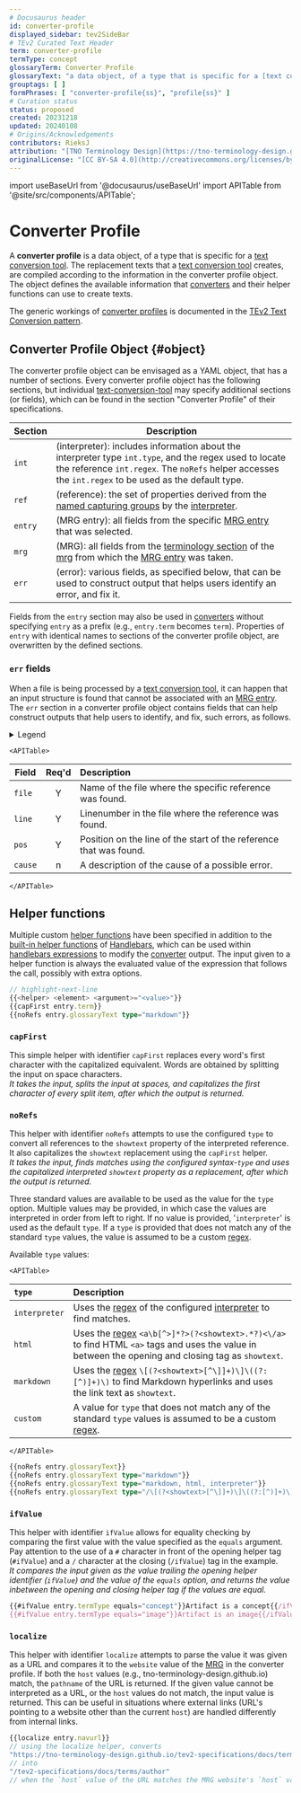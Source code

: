 ```yaml
---
# Docusaurus header
id: converter-profile
displayed_sidebar: tev2SideBar
# TEv2 Curated Text Header
term: converter-profile
termType: concept
glossaryTerm: Converter Profile
glossaryText: "a data object, of a type that is specific for a [text conversion tool](@), that [converters](@) use to create texts by which the [tool](text-conversion-tool@) will replace the text constructs that are located by its [interpreter](@)."
grouptags: [ ]
formPhrases: [ "converter-profile{ss}", "profile{ss}" ]
# Curation status
status: proposed
created: 20231218
updated: 20240108
# Origins/Acknowledgements
contributors: RieksJ
attribution: "[TNO Terminology Design](https://tno-terminology-design.github.io/tev2-specifications/docs)"
originalLicense: "[CC BY-SA 4.0](http://creativecommons.org/licenses/by-sa/4.0/?ref=chooser-v1)"
---
```


import useBaseUrl from '@docusaurus/useBaseUrl'
import APITable from '@site/src/components/APITable';

# Converter Profile

A **converter profile** is a data object, of a type that is specific for a [text conversion tool](@). The replacement texts that a [text conversion tool](@) creates, are compiled according to the information in the converter profile object. The object defines the available information that [converters](@) and their helper functions can use to create texts.

The generic workings of [converter profiles](@) is documented in the [TEv2 Text Conversion pattern](/docs/overview/tev2-text-conversion).

## Converter Profile Object {#object}

The converter profile object can be envisaged as a YAML object, that has a number of sections. Every converter profile object has the following sections, but individual [text-conversion-tool](@) may specify additional sections (or fields), which can be found in the section "Converter Profile" of their specifications.

| Section | Description |
| ------- | ----------- |
| `int`    | (interpreter): includes information about the interpreter type `int.type`, and the regex used to locate the reference `int.regex`. The `noRefs` helper accesses the `int.regex` to be used as the default type. |
| `ref`   | (reference): the set of properties derived from the [named capturing groups](@) by the [interpreter](@). |
| `entry`    | (MRG entry): all fields from the specific [MRG entry](@) that was selected. | 
| `mrg`   | (MRG): all fields from the [terminology section](mrg#terminology@) of the [mrg](@) from which the [MRG entry](@) was taken. |
| `err`   | (error): various fields, as specified below, that can be used to construct output that helps users identify an error, and fix it. |

Fields from the `entry` section may also be used in [converters](@) without specifying `entry` as a prefix (e.g., `entry.term` becomes `term`). Properties of `entry` with identical names to sections of the converter profile object, are overwritten by the defined sections.

### `err` fields

When a file is being processed by a [text conversion tool](@), it can happen that an input structure is found that cannot be associated with an [MRG entry](@). The `err` section in a converter profile object contains fields that can help construct outputs that help users to identify, and fix, such errors, as follows.

<details>
  <summary>Legend</summary>

1. **`Field`** contains the field name;
2. **`Req'd`** specifies whether (`Y`) or not (`n`, or `F`) the field is always populated, or optional.
3. **`Description`** specifies the meaning of the field, and other things you may need to know, e.g. why it is needed, a required syntax, etc.

</details>

```mdx-code-block
<APITable>
```

| Field           | Req'd | Description |
| --------------- | :---: | :---------- |
| `file`          |   Y   | Name of the file where the specific reference was found. |
| `line`          |   Y   | Linenumber in the file where the reference was found. |
| `pos`           |   Y   | Position on the line of the start of the reference that was found. |
| `cause`         |   n   | A description of the cause of a possible error. |

```mdx-code-block
</APITable>
```

## Helper functions
Multiple custom [helper functions](https://handlebarsjs.com/guide/expressions.html#helpers) have been specified in addition to the [built-in helper functions](https://handlebarsjs.com/guide/builtin-helpers.html) of [Handlebars](https://handlebarsjs.com/guide/#what-is-handlebars), which can be used within [handlebars expressions](@) to modify the [converter](@) output. The input given to a helper function is always the evaluated value of the expression that follows the call, possibly with extra options.

```ts title="Mustache expression format"
// highlight-next-line
{{<helper> <element> <argument>="<value>"}}
{{capFirst entry.term}}
{{noRefs entry.glossaryText type="markdown"}}
```


### `capFirst`
This simple helper with identifier `capFirst` replaces every word's first character with the capitalized equivalent. Words are obtained by splitting the input on space characters.<br/>
*It takes the input, splits the input at spaces, and capitalizes the first character of every split item, after which the output is returned.*

### `noRefs`
This helper with identifier `noRefs` attempts to use the configured `type` to convert all references to the `showtext` property of the interpreted reference. It also capitalizes the `showtext` replacement using the `capFirst` helper.<br/>
*It takes the input, finds matches using the configured syntax-`type` and uses the capitalized interpreted `showtext` property as a replacement, after which the output is returned.*

Three standard values are available to be used as the value for the `type` option. Multiple values may be provided, in which case the values are interpreted in order from left to right. If no value is provided, '`interpreter`' is used as the default `type`. If a `type` is provided that does not match any of the standard `type` values, the value is assumed to be a custom [regex](@).

Available `type` values:

```mdx-code-block
<APITable>
```

| `type` | Description |
| :------------ | :---------- |
| `interpreter` | Uses the [regex](@) of the configured [interpreter](#interpreter) to find matches. |
| `html` | Uses the [regex](@) `<a\b[^>]*?>(?<showtext>.*?)<\/a>` to find HTML `<a>` tags and uses the value in between the opening and closing tag as `showtext`. |
| `markdown` | Uses the [regex](@) `\[(?<showtext>[^\]]+)\]\((?:[^)]+)\)` to find Markdown hyperlinks and uses the link text as `showtext`. |
| `custom` | A value for `type` that does not match any of the standard `type` values is assumed to be a custom [regex](@). |

```mdx-code-block
</APITable>
```

```ts title="NoRefs example"
{{noRefs entry.glossaryText}}
{{noRefs entry.glossaryText type="markdown"}}
{{noRefs entry.glossaryText type="markdown, html, interpreter"}}
{{noRefs entry.glossaryText type="/\[(?<showtext>[^\]]+)\]\((?:[^)]+)\)/, html"}}
```

### `ifValue`
This helper with identifier `ifValue` allows for equality checking by comparing the first value with the value specified as the `equals` argument. Pay attention to the use of a `#` character in front of the opening helper tag (`#ifValue`) and a `/` character at the closing (`/ifValue`) tag in the example.<br/>
 *It compares the input given as the value trailing the opening helper identifier (`ifValue`) and the value of the `equals` option, and returns the value inbetween the opening and closing helper tag if the values are equal.*

```ts title="ifValue example"
{{#ifValue entry.termType equals="concept"}}Artifact is a concept{{/ifValue}}
{{#ifValue entry.termType equals="image"}}Artifact is an image{{/ifValue}}
```

### `localize`
This helper with identifier `localize` attempts to parse the value it was given as a URL and compares it to the `website` value of the [MRG](@) in the converter profile. If both the `host` values (e.g., tno-terminology-design.github.io) match, the `pathname` of the URL is returned. If the given value cannot be interpreted as a URL, or the `host` values do not match, the input value is returned. This can be useful in situations where external links (URL's pointing to a website other than the current `host`) are handled differently from internal links.

```ts title="localize example"
{{localize entry.navurl}}
// using the localize helper, converts
"https://tno-terminology-design.github.io/tev2-specifications/docs/terms/author"
// into
"/tev2-specifications/docs/terms/author"
// when the `host` value of the URL matches the MRG website's `host` value
```

